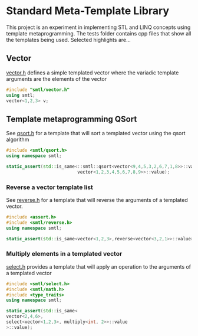 # Standard Meta-Template Library

This project is an experiment in implementing STL and LINQ concepts using
template metaprogramming.  The tests folder contains cpp files that show all the templates being used. Selected
highlights are...

## Vector

[vector.h](include/smtl/vector.h) defines a simple templated vector where the variadic template arguments are
the elements of the vector
```c++
#include "smtl/vector.h"
using smtl;
vector<1,2,3> v;
```

## Template metaprogramming QSort

See [qsort.h](include/smtl/qsort.h) for a template that will sort a templated vector using
the qsort algorithm
```c++
#include <smtl/qsort.h>
using namespace smtl;

static_assert(std::is_same<::smtl::qsort<vector<9,4,5,3,2,6,7,1,8>>::value, 
                           vector<1,2,3,4,5,6,7,8,9>>::value);
```

### Reverse a vector template list

See [reverse.h](include/smtl/reverse.h) for a template that will reverse the arguments of
a templated vector.
```c++
#include <assert.h>
#include <smtl/reverse.h>
using namespace smtl;

static_assert(std::is_same<vector<1,2,3>,reverse<vector<3,2,1>>::value>::value);
```


### Multiply elements in a templated vector

[select.h](include/smtl/select.h) provides a template that will apply an operation to the 
arguments of a templated vector
```c++
#include <smtl/select.h>
#include <smtl/math.h>
#include <type_traits>
using namespace smtl;

static_assert(std::is_same<
vector<2,4,6>,
select<vector<1,2,3>, multiply<int, 2>>::value
>::value);
```

